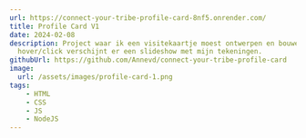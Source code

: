 ```yaml
---
url: https://connect-your-tribe-profile-card-8nf5.onrender.com/
title: Profile Card V1
date: 2024-02-08
description: Project waar ik een visitekaartje moest ontwerpen en bouwen. On
  hover/click verschijnt er een slideshow met mijn tekeningen.
githubUrl: https://github.com/Annevd/connect-your-tribe-profile-card
image:
  url: /assets/images/profile-card-1.png
tags:
    - HTML
    - CSS
    - JS
    - NodeJS
---
```

